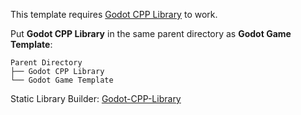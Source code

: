 This template requires [Godot CPP Library](https://github.com/MasDhany/Godot-CPP-Library) to work.

Put **Godot CPP Library** in the same parent directory as **Godot Game Template**:
```
Parent Directory
├── Godot CPP Library
└── Godot Game Template
```

Static Library Builder: [Godot-CPP-Library](https://github.com/MasDhany/Godot-CPP-Library/tree/1004983aa6c3ae74bd7b965304ea0c6303c6d379)